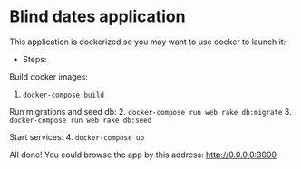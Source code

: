 # Blind dates application

This application is dockerized so you may want to use docker to launch it:

* Steps:

Build docker images:
1. `docker-compose build` 

Run migrations and seed db:
2. `docker-compose run web rake db:migrate`
3. `docker-compose run web rake db:seed`

Start services:
4. `docker-compose up`

All done! You could browse the app by this address: http://0.0.0.0:3000
